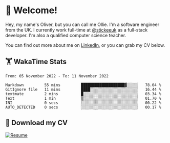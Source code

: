 # 👋 Welcome!

Hey, my name's Oliver, but you can call me Ollie. I'm a software engineer from the UK. I currently work full-time at [@stickeeuk](https://www.github.com/stickeeuk) as a full-stack developer. I'm also a qualified computer science teacher.

You can find out more about me on [LinkedIn](https://www.linkedin.com/in/oliverearl), or you can grab my CV below.

## 🏋 WakaTime Stats

<!--START_SECTION:waka-->

```text
From: 05 November 2022 - To: 11 November 2022

Markdown         55 mins         ███████████████████▓░░░░░   78.04 %
GitIgnore file   11 mins         ████░░░░░░░░░░░░░░░░░░░░░   16.44 %
textmate         2 mins          █░░░░░░░░░░░░░░░░░░░░░░░░   03.34 %
Text             1 min           ▒░░░░░░░░░░░░░░░░░░░░░░░░   01.70 %
INI              0 secs          ░░░░░░░░░░░░░░░░░░░░░░░░░   00.22 %
AUTO_DETECTED    0 secs          ░░░░░░░░░░░░░░░░░░░░░░░░░   00.17 %
```

<!--END_SECTION:waka-->

## 📌 Download my CV

[![Resume](https://github-readme-stats.vercel.app/api/pin/?username=oliverearl&repo=resume-2022)](https://github.com/oliverearl/resume-2022/blob/build/cv.pdf)
